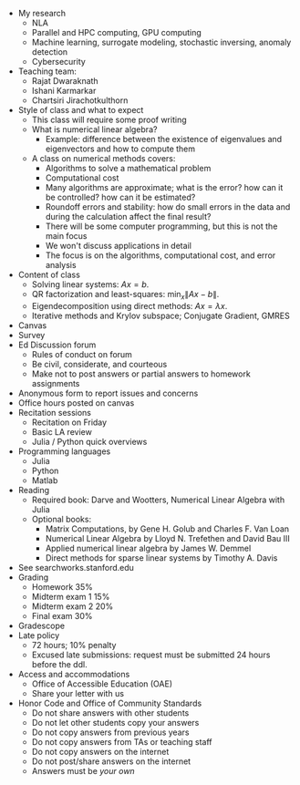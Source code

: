 - My research
	- NLA
	- Parallel and HPC computing, GPU computing
	- Machine learning, surrogate modeling, stochastic inversing, anomaly detection
	- Cybersecurity
- Teaching team:
	- Rajat Dwaraknath
	- Ishani Karmarkar
	- Chartsiri Jirachotkulthorn
- Style of class and what to expect
	- This class will require some proof writing
	- What is numerical linear algebra?
		- Example: difference between the existence of eigenvalues and eigenvectors and how to compute them
	- A class on numerical methods covers:
		- Algorithms to solve a mathematical problem
		- Computational cost
		- Many algorithms are approximate; what is the error? how can it be controlled? how can it be estimated?
		- Roundoff errors and stability: how do small errors in the data and during the calculation affect the final result?
		- There will be some computer programming, but this is not the main focus
		- We won't discuss applications in detail
		- The focus is on the algorithms, computational cost, and error analysis
- Content of class
	- Solving linear systems: $Ax=b$.
	- QR factorization and least-squares: $\min_x \|Ax-b\|$.
	- Eigendecomposition using direct methods: $Ax = \lambda x$.
	- Iterative methods and Krylov subspace; Conjugate Gradient, GMRES
- Canvas
- Survey
- Ed Discussion forum
	- Rules of conduct on forum
	- Be civil, considerate, and courteous
	- Make not to post answers or partial answers to homework assignments
- Anonymous form to report issues and concerns
- Office hours posted on canvas
- Recitation sessions
	- Recitation on Friday
	- Basic LA review
	- Julia / Python quick overviews
- Programming languages
	- Julia
	- Python
	- Matlab
- Reading
	- Required book: Darve and Wootters, Numerical Linear Algebra with Julia
	- Optional books:
		- Matrix Computations, by Gene H. Golub and Charles F. Van Loan
		- Numerical Linear Algebra by Lloyd N. Trefethen and David Bau III
		- Applied numerical linear algebra by James W. Demmel
		- Direct methods for sparse linear systems by Timothy A. Davis
- See searchworks.stanford.edu
- Grading
	- Homework 35%
	- Midterm exam 1 15%
	- Midterm exam 2 20%
	- Final exam 30%
- Gradescope
- Late policy
	- 72 hours; 10% penalty
	- Excused late submissions: request must be submitted 24 hours before the ddl.
- Access and accommodations
	- Office of Accessible Education (OAE)
	- Share your letter with us
- Honor Code and Office of Community Standards
	- Do not share answers with other students
	- Do not let other students copy your answers
	- Do not copy answers from previous years
	- Do not copy answers from TAs or teaching staff
	- Do not copy answers on the internet
	- Do not post/share answers on the internet
	- Answers must be *your own*